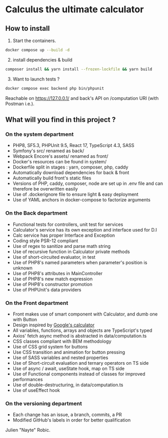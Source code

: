 # Calculus the ultimate calculator

## How to install

1. Start the containers.
```bash
docker compose up --build -d
```
2. install dependencies & build
```bash
composer install && yarn install --frozen-lockfile && yarn build
```
3. Want to launch tests ?
```bash
docker compose exec backend php bin/phpunit
```

Reachable on https://127.0.0.1/ and back's API on /computation URI (with Postman i.e.).

## What will you find in this project ?

### On the system department

* PHP8, SF5.3, PHPUnit 9.5, React 17, TypeScript 4.3, SASS
* Symfony's src/ renamed as back/
* Webpack Encore's assets/ renamed as front/
* Docker's resources can be found in system/
* Dockerfile split in stages : yarn, composer, php, caddy
* Automatically download dependencies for back & front
* Automatically build front's static files
* Versions of PHP, caddy, composer, node are set up in .env file and can therefore be overwritten easily
* Use of .dockerignore file to ensure light & easy deployment
* Use of YAML anchors in docker-compose to factorize arguments

### On the Back department

* Functional tests for controllers, unit test for services
* Calculator's service has its own exception and interface used for D.I
* Calc service has proper Interface and Exception
* Coding style PSR-12 compliant
* Use of regex to sanitize and parse math string
* Use of recursive function in Calculator private methods
* Use of short-circuited evaluator, in test
* Use of PHP8's named parameters when parameter's position is unknown
* Use of PHP8's attributes in MainController
* Use of PHP8's new match expression
* Use of PHP8's constructor promotion
* Use of PHPUnit's data providers

### On the Front department

* Front makes use of smart component with Calculator, and dumb one with Button 
* Design inspired by [Google's calculator](https://www.google.com/search?client=firefox-b-d&q=calculator)
* All variables, functions, arrays and objects are TypeScript's typed
* Axios' fetch async method is abstracted in data/computation.ts
* CSS classes compliant with BEM methodology
* Use of CSS grid system for buttons
* Use CSS transition and animation for button pressing
* Use of SASS variables and nested properties
* Use of Short-circuit evaluation and ternary operators on TS side
* Use of async / await, useState hook, map on TS side
* Use of Functional components instead of classes for improved performances
* Use of double-destructuring, in data/computation.ts
* Use of useEffect hook

### On the versioning department

* Each change has an issue, a branch, commits, a PR
* Modified GitHub's labels in order for better qualification

Julien "Nayte" Robic.